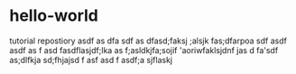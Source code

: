 # hello-world
tutorial repostiory
asdf as dfa sdf as dfasd;faksj ;alsjk fas;dfarpoa sdf asdf asdf
as f
asd fasdflasjdf;lka as f;asldkjfa;sojif 'aoriwfaklsjdnf jas
d fa'sdf as;dlfkja sd;fhjajsd
f asf 
asd f
asdf;a sjflaskj 
